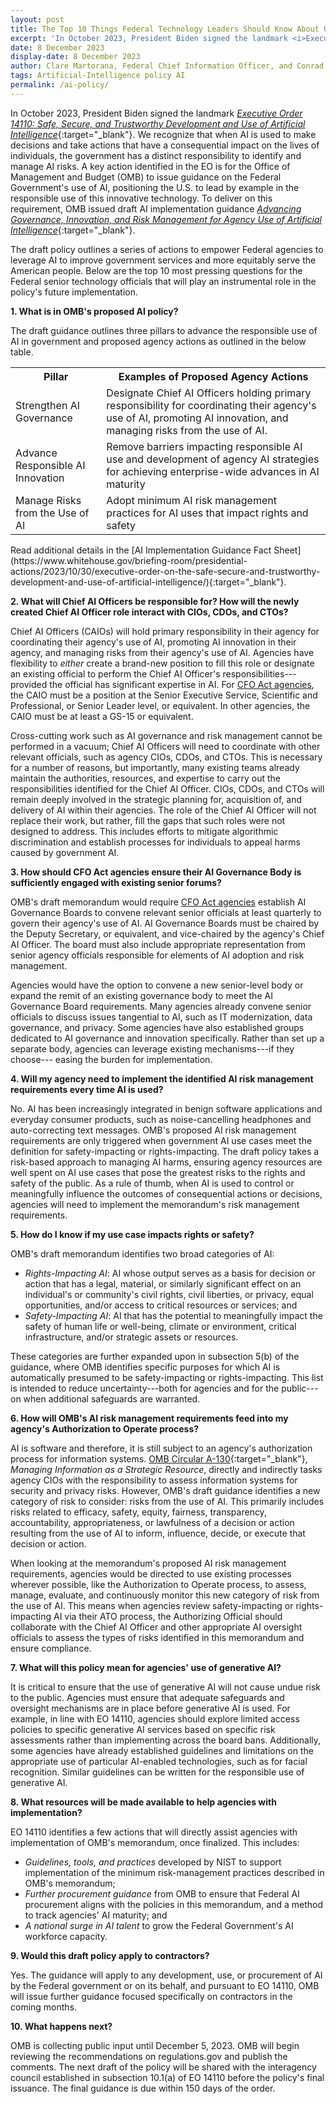 ```yaml
---
layout: post
title: The Top 10 Things Federal Technology Leaders Should Know About OMB’s Draft AI Policy
excerpt: 'In October 2023, President Biden signed the landmark <i>Executive Order 14110: Safe, Secure, and Trustworthy Development and Use of Artificial Intelligence</i>.  We recognize that when AI is used to make decisions and take actions that have a consequential impact on the lives of individuals, the government has a distinct responsibility to identify and manage AI risks.'
date: 8 December 2023
display-date: 8 December 2023
author: Clare Martorana, Federal Chief Information Officer, and Conrad Stosz, Director of Artificial Intelligence within the Office of the Federal Chief Information Officer
tags: Artificial-Intelligence policy AI
permalink: /ai-policy/
---
```


In October 2023, President Biden signed the landmark [*Executive Order 14110: Safe, Secure, and Trustworthy Development and Use of Artificial Intelligence*](https://www.whitehouse.gov/briefing-room/presidential-actions/2023/10/30/executive-order-on-the-safe-secure-and-trustworthy-development-and-use-of-artificial-intelligence/){:target="_blank"}. We recognize that when AI is used to make decisions and take actions that have a consequential impact on the lives of individuals, the government has a distinct responsibility to identify and manage AI risks. A key action identified in the EO is for the Office of Management and Budget (OMB) to issue guidance on the Federal Government's use of AI, positioning the U.S. to lead by example in the responsible use of this innovative technology. To deliver on this requirement, OMB issued draft AI implementation guidance [*Advancing Governance, Innovation, and Risk Management for Agency Use of Artificial Intelligence*](https://www.whitehouse.gov/omb/briefing-room/2023/11/01/omb-releases-implementation-guidance-following-president-bidens-executive-order-on-artificial-intelligence/){:target="_blank"}.

The draft policy outlines a series of actions to empower Federal agencies to leverage AI to improve government services and more equitably serve the American people. Below are the top 10 most pressing questions for the Federal senior technology officials that will play an instrumental role in the policy's future implementation.

**1. What is in OMB's proposed AI policy?**

The draft guidance outlines three pillars to advance the responsible use of AI in government and proposed agency actions as outlined in the below table.
<table class="ai-table" aria-label="Agency AI Actions Table">
  <tr>
    <th scope="col">Pillar</th>
    <th scope="col">Examples of Proposed Agency Actions</th>
  </tr>
  <tr>
    <td>Strengthen AI Governance</td>
    <td>Designate Chief AI Officers holding primary responsibility for coordinating their agency's use of AI, promoting AI innovation, and managing risks from the use of AI.</td>
  </tr>
  <tr>
    <td>Advance Responsible AI Innovation</td>
    <td>Remove barriers impacting responsible AI use and development of agency AI strategies for achieving enterprise-wide advances in AI maturity</td>
  </tr>
  <tr>
    <td>Manage Risks from the Use of AI</td>
    <td>Adopt minimum AI risk management practices for AI uses that impact rights and safety</td>
  </tr>
</table>
Read additional details in the [AI Implementation Guidance Fact Sheet](https://www.whitehouse.gov/briefing-room/presidential-actions/2023/10/30/executive-order-on-the-safe-secure-and-trustworthy-development-and-use-of-artificial-intelligence/){:target="_blank"}.

**2. What will Chief AI Officers be responsible for? How will the newly created Chief AI Officer role interact with CIOs, CDOs, and CTOs?**

Chief AI Officers (CAIOs) will hold primary responsibility in their agency for coordinating their agency's use of AI, promoting AI innovation in their agency, and managing risks from their agency's use of AI. Agencies have flexibility to *either* create a brand-new position to fill this role or designate an existing official to perform the Chief AI Officer's responsibilities---provided the official has significant expertise in AI. For [CFO Act agencies]({{site.baseurl}}/handbook/it-laws/cfo-act/), the CAIO must be a position at the Senior Executive Service, Scientific and Professional, or Senior Leader level, or equivalent. In other agencies, the CAIO must be at least a GS-15 or equivalent.

Cross-cutting work such as AI governance and risk management cannot be performed in a vacuum; Chief AI Officers will need to coordinate with other relevant officials, such as agency CIOs, CDOs, and CTOs. This is necessary for a number of reasons, but importantly, many existing teams already maintain the authorities, resources, and expertise to carry out the responsibilities identified for the Chief AI Officer. CIOs, CDOs, and CTOs will remain deeply involved in the strategic planning for, acquisition of, and delivery of AI within their agencies. The role of the Chief AI Officer will not replace their work, but rather, fill the gaps that such roles were not designed to address. This includes efforts to mitigate algorithmic discrimination and establish processes for individuals to appeal harms caused by government AI.

**3. How should CFO Act agencies ensure their AI Governance Body is sufficiently engaged with existing senior forums?**

OMB's draft memorandum would require [CFO Act agencies]({{site.baseurl}}/handbook/it-laws/cfo-act/) establish AI Governance Boards to convene relevant senior officials at least quarterly to govern their agency's use of AI. AI Governance Boards must be chaired by the Deputy Secretary, or equivalent, and vice-chaired by the agency's Chief AI Officer. The board must also include appropriate representation from senior agency officials responsible for elements of AI adoption and risk management.

Agencies would have the option to convene a new senior-level body or expand the remit of an existing governance body to meet the AI Governance Board requirements. Many agencies already convene senior officials to discuss issues tangential to AI, such as IT modernization, data governance, and privacy. Some agencies have also established groups dedicated to AI governance and innovation specifically. Rather than set up a separate body, agencies can leverage existing mechanisms---if they choose--- easing the burden for implementation.

**4. Will my agency need to implement the identified AI risk management requirements every time AI is used?**

No. AI has been increasingly integrated in benign software applications and everyday consumer products, such as noise-cancelling headphones and auto-correcting text messages. OMB's proposed AI risk management requirements are only triggered when government AI use cases meet the definition for safety-impacting or rights-impacting. The draft policy takes a risk-based approach to managing AI harms, ensuring agency resources are well spent on AI use cases that pose the greatest risks to the rights and safety of the public. As a rule of thumb, when AI is used to control or meaningfully influence the outcomes of consequential actions or decisions, agencies will need to implement the memorandum's risk management requirements.

**5. How do I know if my use case impacts rights or safety?**

OMB's draft memorandum identifies two broad categories of AI:

- *Rights-Impacting AI*: AI whose output serves as a basis for decision or action that has a legal, material, or similarly significant effect on an individual's or community's civil rights, civil liberties, or privacy, equal opportunities, and/or access to critical resources or services; and
- *Safety-Impacting AI*: AI that has the potential to meaningfully impact the safety of human life or well-being, climate or environment, critical infrastructure, and/or strategic assets or resources.

These categories are further expanded upon in subsection 5(b) of the guidance, where OMB identifies specific purposes for which AI is automatically presumed to be safety-impacting or rights-impacting. This list is intended to reduce uncertainty---both for agencies and for the public---on when additional safeguards are warranted.

**6. How will OMB's AI risk management requirements feed into my agency's Authorization to Operate process?**

AI is software and therefore, it is still subject to an agency's authorization process for information systems. [OMB Circular A-130](https://www.whitehouse.gov/wp-content/uploads/legacy_drupal_files/omb/circulars/A130/a130revised.pdf){:target="_blank"}, *Managing Information as a Strategic Resource*, directly and indirectly tasks agency CIOs with the responsibility to assess information systems for security and privacy risks. However, OMB's draft guidance identifies a new category of risk to consider: risks from the use of AI. This primarily includes risks related to efficacy, safety, equity, fairness, transparency, accountability, appropriateness, or lawfulness of a decision or action resulting from the use of AI to inform, influence, decide, or execute that decision or action.

When looking at the memorandum's proposed AI risk management requirements, agencies would be directed to use existing processes wherever possible, like the Authorization to Operate process, to assess, manage, evaluate, and continuously monitor this new category of risk from the use of AI. This means when agencies review safety-impacting or rights-impacting AI via their ATO process, the Authorizing Official should collaborate with the Chief AI Officer and other appropriate AI oversight officials to assess the types of risks identified in this memorandum and ensure compliance.

**7. What will this policy mean for agencies' use of generative AI?**

It is critical to ensure that the use of generative AI will not cause undue risk to the public. Agencies must ensure that adequate safeguards and oversight mechanisms are in place before generative AI is used. For example, in line with EO 14110, agencies should explore limited access policies to specific generative AI services based on specific risk assessments rather than implementing across the board bans. Additionally, some agencies have already established guidelines and limitations on the appropriate use of particular AI-enabled technologies, such as for facial recognition. Similar guidelines can be written for the responsible use of generative AI.

**8. What resources will be made available to help agencies with implementation?**

EO 14110 identifies a few actions that will directly assist agencies with implementation of OMB's memorandum, once finalized. This includes:

- *Guidelines, tools, and practices* developed by NIST to support implementation of the minimum risk-management practices described in OMB's memorandum;
- *Further procurement guidance* from OMB to ensure that Federal AI procurement aligns with the policies in this memorandum, and a method to track agencies' AI maturity; and
- *A national surge in AI talent* to grow the Federal Government's AI workforce capacity.

**9. Would this draft policy apply to contractors?**

Yes. The guidance will apply to any development, use, or procurement of AI by the Federal government or on its behalf, and pursuant to EO 14110, OMB will issue further guidance focused specifically on contractors in the coming months.

**10. What happens next?**

OMB is collecting public input until December 5, 2023. OMB will begin reviewing the recommendations on regulations.gov and publish the comments. The next draft of the policy will be shared with the interagency council established in subsection 10.1(a) of EO 14110 before the policy's final issuance. The final guidance is due within 150 days of the order.


